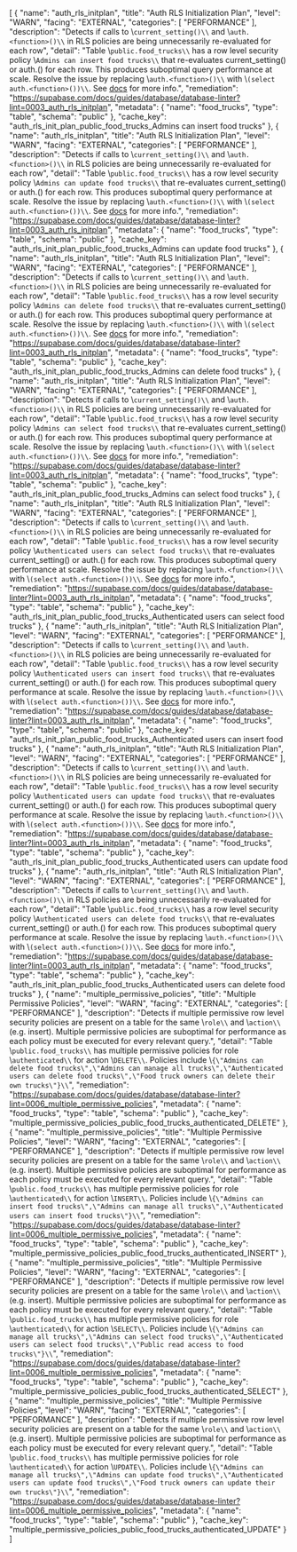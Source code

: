 [
  {
    "name": "auth_rls_initplan",
    "title": "Auth RLS Initialization Plan",
    "level": "WARN",
    "facing": "EXTERNAL",
    "categories": [
      "PERFORMANCE"
    ],
    "description": "Detects if calls to \\`current_setting()\\` and \\`auth.<function>()\\` in RLS policies are being unnecessarily re-evaluated for each row",
    "detail": "Table \\`public.food_trucks\\` has a row level security policy \\`Admins can insert food trucks\\` that re-evaluates current_setting() or auth.<function>() for each row. This produces suboptimal query performance at scale. Resolve the issue by replacing \\`auth.<function>()\\` with \\`(select auth.<function>())\\`. See [docs](https://supabase.com/docs/guides/database/postgres/row-level-security#call-functions-with-select) for more info.",
    "remediation": "https://supabase.com/docs/guides/database/database-linter?lint=0003_auth_rls_initplan",
    "metadata": {
      "name": "food_trucks",
      "type": "table",
      "schema": "public"
    },
    "cache_key": "auth_rls_init_plan_public_food_trucks_Admins can insert food trucks"
  },
  {
    "name": "auth_rls_initplan",
    "title": "Auth RLS Initialization Plan",
    "level": "WARN",
    "facing": "EXTERNAL",
    "categories": [
      "PERFORMANCE"
    ],
    "description": "Detects if calls to \\`current_setting()\\` and \\`auth.<function>()\\` in RLS policies are being unnecessarily re-evaluated for each row",
    "detail": "Table \\`public.food_trucks\\` has a row level security policy \\`Admins can update food trucks\\` that re-evaluates current_setting() or auth.<function>() for each row. This produces suboptimal query performance at scale. Resolve the issue by replacing \\`auth.<function>()\\` with \\`(select auth.<function>())\\`. See [docs](https://supabase.com/docs/guides/database/postgres/row-level-security#call-functions-with-select) for more info.",
    "remediation": "https://supabase.com/docs/guides/database/database-linter?lint=0003_auth_rls_initplan",
    "metadata": {
      "name": "food_trucks",
      "type": "table",
      "schema": "public"
    },
    "cache_key": "auth_rls_init_plan_public_food_trucks_Admins can update food trucks"
  },
  {
    "name": "auth_rls_initplan",
    "title": "Auth RLS Initialization Plan",
    "level": "WARN",
    "facing": "EXTERNAL",
    "categories": [
      "PERFORMANCE"
    ],
    "description": "Detects if calls to \\`current_setting()\\` and \\`auth.<function>()\\` in RLS policies are being unnecessarily re-evaluated for each row",
    "detail": "Table \\`public.food_trucks\\` has a row level security policy \\`Admins can delete food trucks\\` that re-evaluates current_setting() or auth.<function>() for each row. This produces suboptimal query performance at scale. Resolve the issue by replacing \\`auth.<function>()\\` with \\`(select auth.<function>())\\`. See [docs](https://supabase.com/docs/guides/database/postgres/row-level-security#call-functions-with-select) for more info.",
    "remediation": "https://supabase.com/docs/guides/database/database-linter?lint=0003_auth_rls_initplan",
    "metadata": {
      "name": "food_trucks",
      "type": "table",
      "schema": "public"
    },
    "cache_key": "auth_rls_init_plan_public_food_trucks_Admins can delete food trucks"
  },
  {
    "name": "auth_rls_initplan",
    "title": "Auth RLS Initialization Plan",
    "level": "WARN",
    "facing": "EXTERNAL",
    "categories": [
      "PERFORMANCE"
    ],
    "description": "Detects if calls to \\`current_setting()\\` and \\`auth.<function>()\\` in RLS policies are being unnecessarily re-evaluated for each row",
    "detail": "Table \\`public.food_trucks\\` has a row level security policy \\`Admins can select food trucks\\` that re-evaluates current_setting() or auth.<function>() for each row. This produces suboptimal query performance at scale. Resolve the issue by replacing \\`auth.<function>()\\` with \\`(select auth.<function>())\\`. See [docs](https://supabase.com/docs/guides/database/postgres/row-level-security#call-functions-with-select) for more info.",
    "remediation": "https://supabase.com/docs/guides/database/database-linter?lint=0003_auth_rls_initplan",
    "metadata": {
      "name": "food_trucks",
      "type": "table",
      "schema": "public"
    },
    "cache_key": "auth_rls_init_plan_public_food_trucks_Admins can select food trucks"
  },
  {
    "name": "auth_rls_initplan",
    "title": "Auth RLS Initialization Plan",
    "level": "WARN",
    "facing": "EXTERNAL",
    "categories": [
      "PERFORMANCE"
    ],
    "description": "Detects if calls to \\`current_setting()\\` and \\`auth.<function>()\\` in RLS policies are being unnecessarily re-evaluated for each row",
    "detail": "Table \\`public.food_trucks\\` has a row level security policy \\`Authenticated users can select food trucks\\` that re-evaluates current_setting() or auth.<function>() for each row. This produces suboptimal query performance at scale. Resolve the issue by replacing \\`auth.<function>()\\` with \\`(select auth.<function>())\\`. See [docs](https://supabase.com/docs/guides/database/postgres/row-level-security#call-functions-with-select) for more info.",
    "remediation": "https://supabase.com/docs/guides/database/database-linter?lint=0003_auth_rls_initplan",
    "metadata": {
      "name": "food_trucks",
      "type": "table",
      "schema": "public"
    },
    "cache_key": "auth_rls_init_plan_public_food_trucks_Authenticated users can select food trucks"
  },
  {
    "name": "auth_rls_initplan",
    "title": "Auth RLS Initialization Plan",
    "level": "WARN",
    "facing": "EXTERNAL",
    "categories": [
      "PERFORMANCE"
    ],
    "description": "Detects if calls to \\`current_setting()\\` and \\`auth.<function>()\\` in RLS policies are being unnecessarily re-evaluated for each row",
    "detail": "Table \\`public.food_trucks\\` has a row level security policy \\`Authenticated users can insert food trucks\\` that re-evaluates current_setting() or auth.<function>() for each row. This produces suboptimal query performance at scale. Resolve the issue by replacing \\`auth.<function>()\\` with \\`(select auth.<function>())\\`. See [docs](https://supabase.com/docs/guides/database/postgres/row-level-security#call-functions-with-select) for more info.",
    "remediation": "https://supabase.com/docs/guides/database/database-linter?lint=0003_auth_rls_initplan",
    "metadata": {
      "name": "food_trucks",
      "type": "table",
      "schema": "public"
    },
    "cache_key": "auth_rls_init_plan_public_food_trucks_Authenticated users can insert food trucks"
  },
  {
    "name": "auth_rls_initplan",
    "title": "Auth RLS Initialization Plan",
    "level": "WARN",
    "facing": "EXTERNAL",
    "categories": [
      "PERFORMANCE"
    ],
    "description": "Detects if calls to \\`current_setting()\\` and \\`auth.<function>()\\` in RLS policies are being unnecessarily re-evaluated for each row",
    "detail": "Table \\`public.food_trucks\\` has a row level security policy \\`Authenticated users can update food trucks\\` that re-evaluates current_setting() or auth.<function>() for each row. This produces suboptimal query performance at scale. Resolve the issue by replacing \\`auth.<function>()\\` with \\`(select auth.<function>())\\`. See [docs](https://supabase.com/docs/guides/database/postgres/row-level-security#call-functions-with-select) for more info.",
    "remediation": "https://supabase.com/docs/guides/database/database-linter?lint=0003_auth_rls_initplan",
    "metadata": {
      "name": "food_trucks",
      "type": "table",
      "schema": "public"
    },
    "cache_key": "auth_rls_init_plan_public_food_trucks_Authenticated users can update food trucks"
  },
  {
    "name": "auth_rls_initplan",
    "title": "Auth RLS Initialization Plan",
    "level": "WARN",
    "facing": "EXTERNAL",
    "categories": [
      "PERFORMANCE"
    ],
    "description": "Detects if calls to \\`current_setting()\\` and \\`auth.<function>()\\` in RLS policies are being unnecessarily re-evaluated for each row",
    "detail": "Table \\`public.food_trucks\\` has a row level security policy \\`Authenticated users can delete food trucks\\` that re-evaluates current_setting() or auth.<function>() for each row. This produces suboptimal query performance at scale. Resolve the issue by replacing \\`auth.<function>()\\` with \\`(select auth.<function>())\\`. See [docs](https://supabase.com/docs/guides/database/postgres/row-level-security#call-functions-with-select) for more info.",
    "remediation": "https://supabase.com/docs/guides/database/database-linter?lint=0003_auth_rls_initplan",
    "metadata": {
      "name": "food_trucks",
      "type": "table",
      "schema": "public"
    },
    "cache_key": "auth_rls_init_plan_public_food_trucks_Authenticated users can delete food trucks"
  },
  {
    "name": "multiple_permissive_policies",
    "title": "Multiple Permissive Policies",
    "level": "WARN",
    "facing": "EXTERNAL",
    "categories": [
      "PERFORMANCE"
    ],
    "description": "Detects if multiple permissive row level security policies are present on a table for the same \\`role\\` and \\`action\\` (e.g. insert). Multiple permissive policies are suboptimal for performance as each policy must be executed for every relevant query.",
    "detail": "Table \\`public.food_trucks\\` has multiple permissive policies for role \\`authenticated\\` for action \\`DELETE\\`. Policies include \\`{\"Admins can delete food trucks\",\"Admins can manage all trucks\",\"Authenticated users can delete food trucks\",\"Food truck owners can delete their own trucks\"}\\`",
    "remediation": "https://supabase.com/docs/guides/database/database-linter?lint=0006_multiple_permissive_policies",
    "metadata": {
      "name": "food_trucks",
      "type": "table",
      "schema": "public"
    },
    "cache_key": "multiple_permissive_policies_public_food_trucks_authenticated_DELETE"
  },
  {
    "name": "multiple_permissive_policies",
    "title": "Multiple Permissive Policies",
    "level": "WARN",
    "facing": "EXTERNAL",
    "categories": [
      "PERFORMANCE"
    ],
    "description": "Detects if multiple permissive row level security policies are present on a table for the same \\`role\\` and \\`action\\` (e.g. insert). Multiple permissive policies are suboptimal for performance as each policy must be executed for every relevant query.",
    "detail": "Table \\`public.food_trucks\\` has multiple permissive policies for role \\`authenticated\\` for action \\`INSERT\\`. Policies include \\`{\"Admins can insert food trucks\",\"Admins can manage all trucks\",\"Authenticated users can insert food trucks\"}\\`",
    "remediation": "https://supabase.com/docs/guides/database/database-linter?lint=0006_multiple_permissive_policies",
    "metadata": {
      "name": "food_trucks",
      "type": "table",
      "schema": "public"
    },
    "cache_key": "multiple_permissive_policies_public_food_trucks_authenticated_INSERT"
  },
  {
    "name": "multiple_permissive_policies",
    "title": "Multiple Permissive Policies",
    "level": "WARN",
    "facing": "EXTERNAL",
    "categories": [
      "PERFORMANCE"
    ],
    "description": "Detects if multiple permissive row level security policies are present on a table for the same \\`role\\` and \\`action\\` (e.g. insert). Multiple permissive policies are suboptimal for performance as each policy must be executed for every relevant query.",
    "detail": "Table \\`public.food_trucks\\` has multiple permissive policies for role \\`authenticated\\` for action \\`SELECT\\`. Policies include \\`{\"Admins can manage all trucks\",\"Admins can select food trucks\",\"Authenticated users can select food trucks\",\"Public read access to food trucks\"}\\`",
    "remediation": "https://supabase.com/docs/guides/database/database-linter?lint=0006_multiple_permissive_policies",
    "metadata": {
      "name": "food_trucks",
      "type": "table",
      "schema": "public"
    },
    "cache_key": "multiple_permissive_policies_public_food_trucks_authenticated_SELECT"
  },
  {
    "name": "multiple_permissive_policies",
    "title": "Multiple Permissive Policies",
    "level": "WARN",
    "facing": "EXTERNAL",
    "categories": [
      "PERFORMANCE"
    ],
    "description": "Detects if multiple permissive row level security policies are present on a table for the same \\`role\\` and \\`action\\` (e.g. insert). Multiple permissive policies are suboptimal for performance as each policy must be executed for every relevant query.",
    "detail": "Table \\`public.food_trucks\\` has multiple permissive policies for role \\`authenticated\\` for action \\`UPDATE\\`. Policies include \\`{\"Admins can manage all trucks\",\"Admins can update food trucks\",\"Authenticated users can update food trucks\",\"Food truck owners can update their own trucks\"}\\`",
    "remediation": "https://supabase.com/docs/guides/database/database-linter?lint=0006_multiple_permissive_policies",
    "metadata": {
      "name": "food_trucks",
      "type": "table",
      "schema": "public"
    },
    "cache_key": "multiple_permissive_policies_public_food_trucks_authenticated_UPDATE"
  }
]